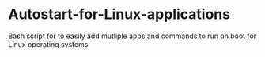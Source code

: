 # Autostart-for-Linux-applications
Bash script for to easily add mutliple apps and commands to run on boot for Linux operating systems

